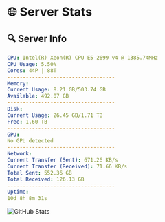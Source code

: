 # 🌐 Server Stats
## 🔍 Server Info
```yaml
CPU: Intel(R) Xeon(R) CPU E5-2699 v4 @ 1385.74MHz
CPU Usage: 5.50%
Cores: 44P | 88T
-----------------------------------
Memory:
Current Usage: 8.21 GB/503.74 GB
Available: 492.07 GB
-----------------------------------
Disk:
Current Usage: 26.45 GB/1.71 TB
Free: 1.60 TB
-----------------------------------
GPU:
No GPU detected
-----------------------------------
Network:
Current Transfer (Sent): 671.26 KB/s
Current Transfer (Received): 71.66 KB/s
Total Sent: 552.36 GB
Total Received: 126.13 GB
-----------------------------------
Uptime:
10d 8h 8m 31s
```
![GitHub Stats](https://img.shields.io/badge/Updated-2025-04-30_01:17:19-blue)